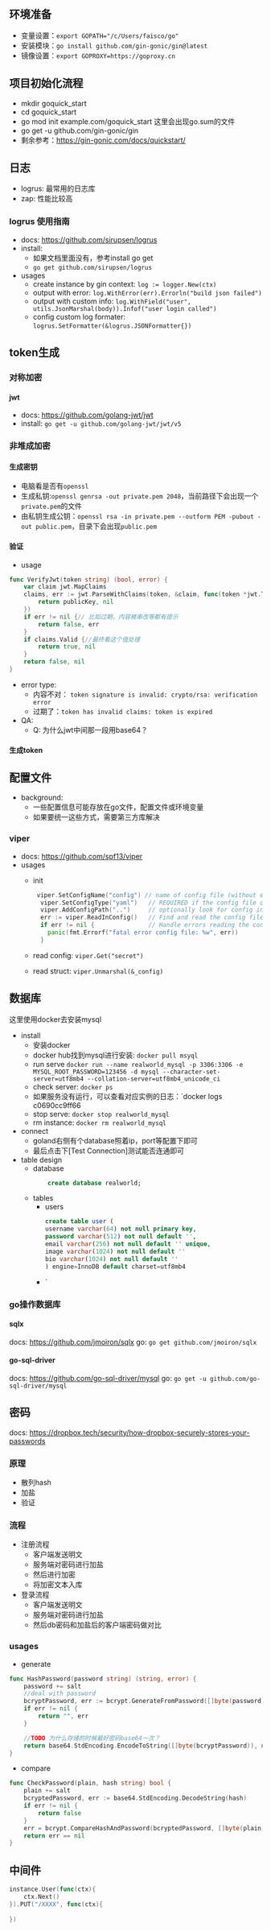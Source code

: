 ## 环境准备
- 变量设置：`export GOPATH="/c/Users/faisco/go"`
- 安装模块：`go install github.com/gin-gonic/gin@latest`
- 镜像设置：`export GOPROXY=https://goproxy.cn`

## 项目初始化流程

- mkdir goquick_start
- cd goquick_start
- go mod init example.com/goquick_start 这里会出现go.sum的文件
- go get -u github.com/gin-gonic/gin
- 剩余参考：https://gin-gonic.com/docs/quickstart/

## 日志
- logrus: 最常用的日志库
- zap: 性能比较高

### logrus 使用指南
- docs: https://github.com/sirupsen/logrus
- install:
  - 如果文档里面没有，参考install go get
  - `go get github.com/sirupsen/logrus`
- usages
  - create instance by gin context: `log := logger.New(ctx)`
  - output with error: `log.WithError(err).Errorln("build json failed")`
  - output with custom info: `log.WithField("user", utils.JsonMarshal(body)).Infof("user login called")`
  - config custom log formater: `logrus.SetFormatter(&logrus.JSONFormatter{})`

## token生成

### 对称加密

#### jwt
- docs: https://github.com/golang-jwt/jwt
- install: `go get -u github.com/golang-jwt/jwt/v5`

### 非堆成加密

#### 生成密钥
- 电脑看是否有`openssl`
- 生成私钥:`openssl genrsa -out private.pem 2048`，当前路径下会出现一个`private.pem`的文件
- 由私钥生成公钥：`openssl rsa -in private.pem --outform PEM -pubout -out public.pem`，目录下会出现`public.pem`
#### 验证
- usage
```go
func VerifyJwt(token string) (bool, error) {
	var claim jwt.MapClaims
	claims, err := jwt.ParseWithClaims(token, &claim, func(token *jwt.Token) (interface{}, error) {
		return publicKey, nil
	})
	if err != nil {// 比如过期，内容被串改等都有提示
		return false, err
	}
	if claims.Valid {//最终看这个值处理
		return true, nil
	}
	return false, nil
}
```
- error type: 
  - 内容不对： `token signature is invalid: crypto/rsa: verification error`
  - 过期了：`token has invalid claims: token is expired`
- QA:
  - Q: 为什么jwt中间那一段用base64？
#### 生成token



## 配置文件
- background: 
  - 一些配置信息可能存放在go文件，配置文件或环境变量
  - 如果要统一这些方式，需要第三方库解决

### viper
- docs: https://github.com/spf13/viper
- usages
  - init
  
    ```go
     viper.SetConfigName("config") // name of config file (without extension)
  	  viper.SetConfigType("yaml")   // REQUIRED if the config file does not have the extension in the name
  	  viper.AddConfigPath("..")     // optionally look for config in the working directory
  	  err := viper.ReadInConfig()   // Find and read the config file
  	  if err != nil {               // Handle errors reading the config file
  	  	panic(fmt.Errorf("fatal error config file: %w", err))
  	  }
    ```

  - read config: `viper.Get("secret")`
  - read struct: `viper.Unmarshal(&_config)`


## 数据库

这里使用docker去安装mysql

- install
  - 安装docker
  - docker hub找到mysql进行安装: `docker pull msyql`
  - run serve `docker run --name realworld_mysql -p 3306:3306 -e MYSQL_ROOT_PASSWORD=123456 -d mysql --character-set-server=utf8mb4 --collation-server=utf8mb4_unicode_ci`
  - check server: `docker ps`
  - 如果服务没有运行，可以查看对应实例的日志：`docker logs c0690cc9ff66
  - stop serve: `docker stop realworld_mysql`
  - rm instance: `docker rm realworld_mysql`
- connect
  - goland右侧有个database照着ip，port等配置下即可
  - 最后点击下[Test Connection]测试能否连通即可
- table design
  - database
    ```sql
        create database realworld;
    ```    
  - tables
    - users
      ```sql
      create table user (
      username varchar(64) not null primary key,
      password varchar(512) not null default '',
      email varchar(256) not null default '' unique,
      image varchar(1024) not null default ''
      bio varchar(1024) not null default ''
      ) engine=InnoDB default charset=utf8mb4
      ```
    - 
      `
### go操作数据库

#### sqlx

docs: https://github.com/jmoiron/sqlx
go: `go get github.com/jmoiron/sqlx`

#### go-sql-driver

docs: https://github.com/go-sql-driver/mysql
go: `go get -u github.com/go-sql-driver/mysql`



## 密码

docs: https://dropbox.tech/security/how-dropbox-securely-stores-your-passwords

### 原理
- 散列hash
- 加盐
- 验证

### 流程

- 注册流程
  - 客户端发送明文
  - 服务端对密码进行加盐
  - 然后进行加密
  - 将加密文本入库
- 登录流程
  - 客户端发送明文
  - 服务端对密码进行加盐
  - 然后db密码和加盐后的客户端密码做对比

### usages
- generate
```go
func HashPassword(password string) (string, error) {
	password += salt
	//deal with password
	bcryptPassword, err := bcrypt.GenerateFromPassword([]byte(password), 10) //加盐的强度
	if err != nil {
		return "", err
	}

	//TODO 为什么存储的时候最好密码base64一次？
	return base64.StdEncoding.EncodeToString([]byte(bcryptPassword)), nil
}
```
- compare
```go
func CheckPassword(plain, hash string) bool {
	plain += salt
	bcryptedPassword, err := base64.StdEncoding.DecodeString(hash)
	if err != nil {
		return false
	}
	err = bcrypt.CompareHashAndPassword(bcryptedPassword, []byte(plain))
	return err == nil
}

```

## 中间件
```go
instance.User(func(ctx){
	ctx.Next()
}).PUT("/XXXX", func(ctx){
	
})
```